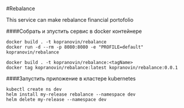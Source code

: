 #Rebalance

This service can make rebalance financial portofolio

####Собрать и зпустить сервис в docker контейнере
```
docker build . -t kopranovin/rebalance
docker run -d --rm -p 8080:8080 -e "PROFILE=default" kopranovin/rebalance

docker build . -t kopranovin/rebalance:<tagName>
docker tag kopranovin/rebalance:latest kopranovin/rebalance:0.0.1
```

####Запустить приложение в кластере kubernetes
```
kubectl create ns dev
helm install my-release rebalance --namespace dev
helm delete my-release --namespace dev
```